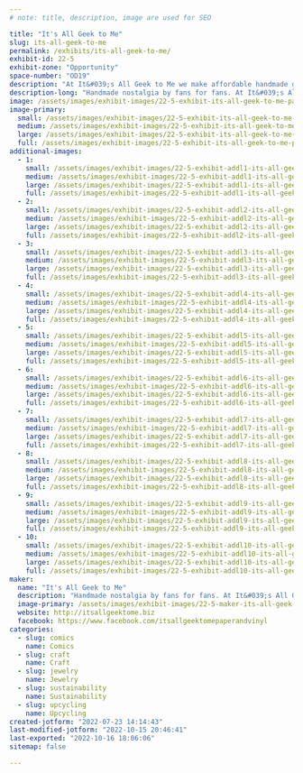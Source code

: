 ```yaml
---
# note: title, description, image are used for SEO

title: "It's All Geek to Me"
slug: its-all-geek-to-me
permalink: /exhibits/its-all-geek-to-me/
exhibit-id: 22-5
exhibit-zone: "Opportunity"
space-number: "OD19"
description: "At It&#039;s All Geek to Me we make affordable handmade goods from items that many people might discard."
description-long: "Handmade nostalgia by fans for fans. At It&#039;s All Geek to Me we make affordable handmade goods from items that have been well loved and that many people might discard. We use comics, books, and other paper items to make one of a kind photo frames, notebooks, coasters, and jewelry. Those VHS cassettes you used to watch with your favorite movies? We turn those into pieces of functional lighted art. Even toys and building blocks get a second life in the form of shadow boxes, ornaments, keychains, and jewelry. Those who enjoy pop culture will also love our handmade mini VHS and banned book earrings and keychains."
image: /assets/images/exhibit-images/22-5-exhibit-its-all-geek-to-me-pane-ad-large.PNG
image-primary: 
  small: /assets/images/exhibit-images/22-5-exhibit-its-all-geek-to-me-pane-ad-small.PNG
  medium: /assets/images/exhibit-images/22-5-exhibit-its-all-geek-to-me-pane-ad-medium.PNG
  large: /assets/images/exhibit-images/22-5-exhibit-its-all-geek-to-me-pane-ad-large.PNG
  full: /assets/images/exhibit-images/22-5-exhibit-its-all-geek-to-me-pane-ad-full.PNG
additional-images: 
  - 1:
    small: /assets/images/exhibit-images/22-5-exhibit-addl1-its-all-geek-to-me-3d0a7628-c234-42a7-b8a3-174d10fc69f8-small.JPG
    medium: /assets/images/exhibit-images/22-5-exhibit-addl1-its-all-geek-to-me-3d0a7628-c234-42a7-b8a3-174d10fc69f8-medium.JPG
    large: /assets/images/exhibit-images/22-5-exhibit-addl1-its-all-geek-to-me-3d0a7628-c234-42a7-b8a3-174d10fc69f8-large.JPG
    full: /assets/images/exhibit-images/22-5-exhibit-addl1-its-all-geek-to-me-3d0a7628-c234-42a7-b8a3-174d10fc69f8-full.JPG
  - 2:
    small: /assets/images/exhibit-images/22-5-exhibit-addl2-its-all-geek-to-me-55788341-07ae-461a-9bf4-9b85b08b4492-small.JPG
    medium: /assets/images/exhibit-images/22-5-exhibit-addl2-its-all-geek-to-me-55788341-07ae-461a-9bf4-9b85b08b4492-medium.JPG
    large: /assets/images/exhibit-images/22-5-exhibit-addl2-its-all-geek-to-me-55788341-07ae-461a-9bf4-9b85b08b4492-large.JPG
    full: /assets/images/exhibit-images/22-5-exhibit-addl2-its-all-geek-to-me-55788341-07ae-461a-9bf4-9b85b08b4492-full.JPG
  - 3:
    small: /assets/images/exhibit-images/22-5-exhibit-addl3-its-all-geek-to-me-638b05a9-8542-4997-b2db-77157c17f1ff-small.JPG
    medium: /assets/images/exhibit-images/22-5-exhibit-addl3-its-all-geek-to-me-638b05a9-8542-4997-b2db-77157c17f1ff-medium.JPG
    large: /assets/images/exhibit-images/22-5-exhibit-addl3-its-all-geek-to-me-638b05a9-8542-4997-b2db-77157c17f1ff-large.JPG
    full: /assets/images/exhibit-images/22-5-exhibit-addl3-its-all-geek-to-me-638b05a9-8542-4997-b2db-77157c17f1ff-full.JPG
  - 4:
    small: /assets/images/exhibit-images/22-5-exhibit-addl4-its-all-geek-to-me-661368888-small.jpeg
    medium: /assets/images/exhibit-images/22-5-exhibit-addl4-its-all-geek-to-me-661368888-medium.jpeg
    large: /assets/images/exhibit-images/22-5-exhibit-addl4-its-all-geek-to-me-661368888-large.jpeg
    full: /assets/images/exhibit-images/22-5-exhibit-addl4-its-all-geek-to-me-661368888-full.jpeg
  - 5:
    small: /assets/images/exhibit-images/22-5-exhibit-addl5-its-all-geek-to-me-a0dbf423-91f7-4b39-93ca-f2d511173908-small.JPG
    medium: /assets/images/exhibit-images/22-5-exhibit-addl5-its-all-geek-to-me-a0dbf423-91f7-4b39-93ca-f2d511173908-medium.JPG
    large: /assets/images/exhibit-images/22-5-exhibit-addl5-its-all-geek-to-me-a0dbf423-91f7-4b39-93ca-f2d511173908-large.JPG
    full: /assets/images/exhibit-images/22-5-exhibit-addl5-its-all-geek-to-me-a0dbf423-91f7-4b39-93ca-f2d511173908-full.JPG
  - 6:
    small: /assets/images/exhibit-images/22-5-exhibit-addl6-its-all-geek-to-me-adf9f49b-08fb-4826-9c4d-5e16ea8a99bd-small.JPG
    medium: /assets/images/exhibit-images/22-5-exhibit-addl6-its-all-geek-to-me-adf9f49b-08fb-4826-9c4d-5e16ea8a99bd-medium.JPG
    large: /assets/images/exhibit-images/22-5-exhibit-addl6-its-all-geek-to-me-adf9f49b-08fb-4826-9c4d-5e16ea8a99bd-large.JPG
    full: /assets/images/exhibit-images/22-5-exhibit-addl6-its-all-geek-to-me-adf9f49b-08fb-4826-9c4d-5e16ea8a99bd-full.JPG
  - 7:
    small: /assets/images/exhibit-images/22-5-exhibit-addl7-its-all-geek-to-me-img-7892-2-small.JPG
    medium: /assets/images/exhibit-images/22-5-exhibit-addl7-its-all-geek-to-me-img-7892-2-medium.JPG
    large: /assets/images/exhibit-images/22-5-exhibit-addl7-its-all-geek-to-me-img-7892-2-large.JPG
    full: /assets/images/exhibit-images/22-5-exhibit-addl7-its-all-geek-to-me-img-7892-2-full.JPG
  - 8:
    small: /assets/images/exhibit-images/22-5-exhibit-addl8-its-all-geek-to-me-img-7960-small.JPG
    medium: /assets/images/exhibit-images/22-5-exhibit-addl8-its-all-geek-to-me-img-7960-medium.JPG
    large: /assets/images/exhibit-images/22-5-exhibit-addl8-its-all-geek-to-me-img-7960-large.JPG
    full: /assets/images/exhibit-images/22-5-exhibit-addl8-its-all-geek-to-me-img-7960-full.JPG
  - 9:
    small: /assets/images/exhibit-images/22-5-exhibit-addl9-its-all-geek-to-me-img-8179-small.JPG
    medium: /assets/images/exhibit-images/22-5-exhibit-addl9-its-all-geek-to-me-img-8179-medium.JPG
    large: /assets/images/exhibit-images/22-5-exhibit-addl9-its-all-geek-to-me-img-8179-large.JPG
    full: /assets/images/exhibit-images/22-5-exhibit-addl9-its-all-geek-to-me-img-8179-full.JPG
  - 10:
    small: /assets/images/exhibit-images/22-5-exhibit-addl10-its-all-geek-to-me-img-9600-small.JPG
    medium: /assets/images/exhibit-images/22-5-exhibit-addl10-its-all-geek-to-me-img-9600-medium.JPG
    large: /assets/images/exhibit-images/22-5-exhibit-addl10-its-all-geek-to-me-img-9600-large.JPG
    full: /assets/images/exhibit-images/22-5-exhibit-addl10-its-all-geek-to-me-img-9600-full.JPG
maker: 
  name: "It's All Geek to Me"
  description: "Handmade nostalgia by fans for fans. At It&#039;s All Geek to Me we make affordable handmade goods from items that have been well loved and that many people might discard. We use comics, books, and other paper items to make one of a kind photo frames, notebooks, coasters, and jewelry. Those VHS cassettes you used to watch with your favorite movies? We turn those into pieces of functional lighted art. Even toys and building blocks get a second life in the form of shadow boxes, ornaments, keychains, and jewelry. Those who enjoy pop culture will also love our handmade mini VHS and banned book earrings and keychains."
  image-primary: /assets/images/exhibit-images/22-5-maker-its-all-geek-to-me-new-logo-medium.jpeg
  website: http://itsallgeektome.biz
  facebook: https://www.facebook.com/itsallgeektomepaperandvinyl
categories: 
  - slug: comics
    name: Comics
  - slug: craft
    name: Craft
  - slug: jewelry
    name: Jewelry
  - slug: sustainability
    name: Sustainability
  - slug: upcycling
    name: Upcycling
created-jotform: "2022-07-23 14:14:43"
last-modified-jotform: "2022-10-15 20:46:41"
last-exported: "2022-10-16 18:06:06"
sitemap: false

---
```


